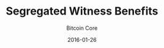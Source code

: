 ---
layout: writing
title: Segregated Witness Benefits
date: 2016-01-26
categories: ['Scaling']
author: ['Bitcoin Core']
excerpt: The Segregated Witness soft-fork (segwit) includes a wide range of features, many of which are highly technical. This page summarises some of the benefits of those features.
external_url: https://bitcoincore.org/en/2016/01/26/segwit-benefits/
---